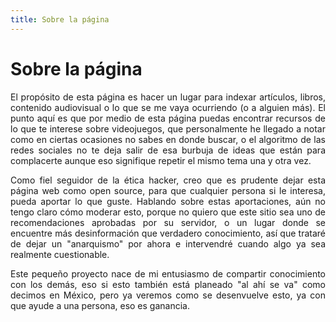 ```yaml
---
title: Sobre la página
---
```

# Sobre la página
<div style="text-align: justify"> El propósito de esta página es hacer un lugar para indexar artículos, libros, contenido audiovisual o lo que se me vaya ocurriendo (o a alguien más). El punto aquí es que por medio de esta página puedas encontrar recursos de lo que te interese sobre videojuegos, que personalmente he llegado a notar como en ciertas ocasiones no sabes en donde buscar, o el algoritmo de las redes sociales no te deja salir de esa burbuja de ideas que están para complacerte aunque eso signifique repetir el mismo tema una y otra vez. 

Como fiel seguidor de la ética hacker, creo que es prudente dejar esta página web como open source, para que cualquier persona si le interesa, pueda aportar lo que guste. Hablando sobre estas aportaciones, aún no tengo claro cómo moderar esto, porque no quiero que este sitio sea uno de recomendaciones aprobadas por su servidor, o un lugar donde se encuentre más desinformación que verdadero conocimiento, así que trataré de dejar un "anarquismo" por ahora e intervendré cuando algo ya sea realmente cuestionable. 

Este pequeño proyecto nace de mi entusiasmo de compartir conocimiento con los demás, eso si esto también está planeado "al ahí se va" como decimos en México, pero ya veremos como se desenvuelve esto, ya con que ayude a una persona, eso es ganancia.</div>
